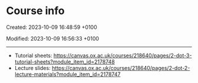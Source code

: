 # Course info

Created: 2023-10-09 16:48:59 +0100

Modified: 2023-10-09 16:56:33 +0100

---

-   Tutorial sheets: <https://canvas.ox.ac.uk/courses/218640/pages/2-dot-3-tutorial-sheets?module_item_id=2178748>
-   Lecture slides: <https://canvas.ox.ac.uk/courses/218640/pages/2-dot-2-lecture-materials?module_item_id=2178747>



